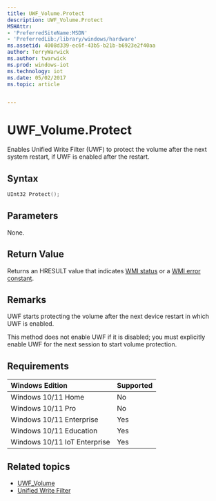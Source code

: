 ```yaml
---
title: UWF_Volume.Protect
description: UWF_Volume.Protect
MSHAttr:
- 'PreferredSiteName:MSDN'
- 'PreferredLib:/library/windows/hardware'
ms.assetid: 4008d339-ec6f-43b5-b21b-b6923e2f40aa
author: TerryWarwick
ms.author: twarwick
ms.prod: windows-iot
ms.technology: iot
ms.date: 05/02/2017
ms.topic: article


---
```

# UWF_Volume.Protect

Enables Unified Write Filter (UWF) to protect the volume after the next system restart, if UWF is enabled after the restart.

## Syntax

```powershell
UInt32 Protect();
```

## Parameters

None.

## Return Value

Returns an HRESULT value that indicates [WMI status](/windows/win32/wmisdk/wmi-non-error-constants) or a [WMI error constant](/windows/win32/wmisdk/wmi-error-constants).

## Remarks

UWF starts protecting the volume after the next device restart in which UWF is enabled.

This method does not enable UWF if it is disabled; you must explicitly enable UWF for the next session to start volume protection.

## Requirements

| Windows Edition       | Supported |
|:----------------------|:----------|
| Windows 10/11 Home       | No        |
| Windows 10/11 Pro        | No        |
| Windows 10/11 Enterprise | Yes       |
| Windows 10/11 Education  | Yes       |
| Windows 10/11 IoT Enterprise | Yes |

## Related topics

- [UWF_Volume](uwf-volume.md)
- [Unified Write Filter](unified-write-filter.md)
